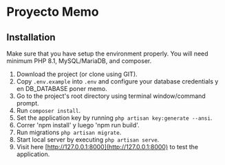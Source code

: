 # Proyecto Memo


## Installation 
Make sure that you have setup the environment properly. You will need minimum PHP 8.1, MySQL/MariaDB, and composer.

1. Download the project (or clone using GIT).
2. Copy `.env.example` into `.env` and configure your database credentials y en DB_DATABASE poner memo.
3. Go to the project's root directory using terminal window/command prompt.
4. Run `composer install`.
5. Set the application key by running `php artisan key:generate --ansi`.
6. Correr 'npm install' y luego 'npm run build'.
7. Run migrations `php artisan migrate`.
8. Start local server by executing `php artisan serve`.
9. Visit here [http://127.0.0.1:8000](http://127.0.0.1:8000) to test the application.
